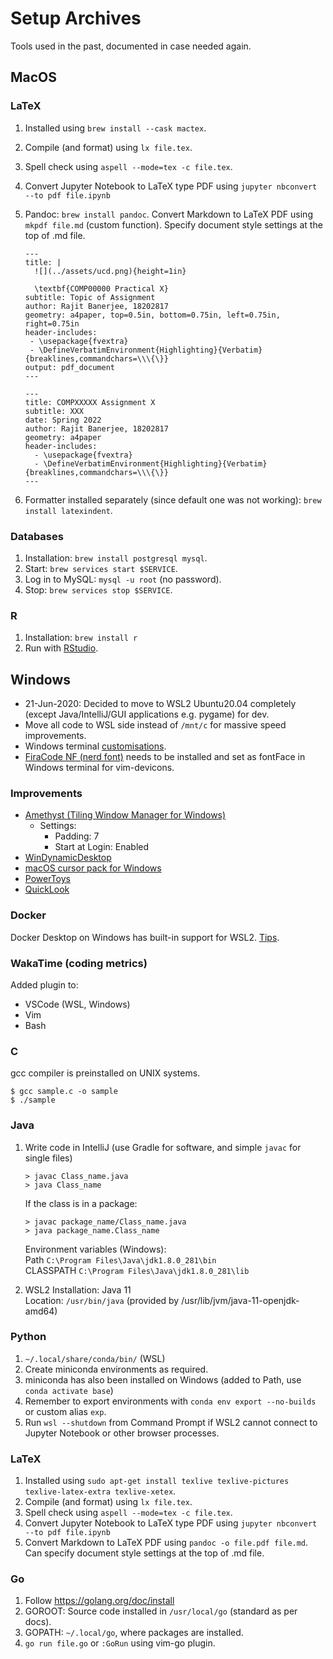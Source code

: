 # Setup Archives

Tools used in the past, documented in case needed again.

## MacOS

### LaTeX

1.  Installed using `brew install --cask mactex`.
2.  Compile (and format) using `lx file.tex`.
3.  Spell check using `aspell --mode=tex -c file.tex`.
4.  Convert Jupyter Notebook to LaTeX type PDF using `jupyter nbconvert --to pdf file.ipynb`
5.  Pandoc: `brew install pandoc`. Convert Markdown to LaTeX PDF using `mkpdf file.md` (custom function). Specify document style settings at the top of .md file.

    ```
    ---
    title: |
      ![](../assets/ucd.png){height=1in}

      \textbf{COMP00000 Practical X}
    subtitle: Topic of Assignment
    author: Rajit Banerjee, 18202817
    geometry: a4paper, top=0.5in, bottom=0.75in, left=0.75in, right=0.75in
    header-includes:
     - \usepackage{fvextra}
     - \DefineVerbatimEnvironment{Highlighting}{Verbatim}{breaklines,commandchars=\\\{\}}
    output: pdf_document
    ---
    ```

    ```
    ---
    title: COMPXXXXX Assignment X
    subtitle: XXX
    date: Spring 2022
    author: Rajit Banerjee, 18202817
    geometry: a4paper
    header-includes:
      - \usepackage{fvextra}
      - \DefineVerbatimEnvironment{Highlighting}{Verbatim}{breaklines,commandchars=\\\{\}}
    ---
    ```

6.  Formatter installed separately (since default one was not working): `brew install latexindent`.

### Databases

1. Installation: `brew install postgresql mysql`.
2. Start: `brew services start $SERVICE`.
3. Log in to MySQL: `mysql -u root` (no password).
4. Stop: `brew services stop $SERVICE`.

### R

1. Installation: `brew install r`
2. Run with [RStudio](https://www.rstudio.com/products/rstudio/download/#download).

## Windows

- 21-Jun-2020: Decided to move to WSL2 Ubuntu20.04 completely (except Java/IntelliJ/GUI applications e.g. pygame) for dev.
- Move all code to WSL side instead of `/mnt/c` for massive speed improvements.
- Windows terminal [customisations](./windows_terminal/settings.json).
- [FiraCode NF (nerd font)](https://github.com/ryanoasis/nerd-fonts/tree/master/patched-fonts/firacode/regular/complete) needs to be installed and set as fontFace in Windows terminal for vim-devicons.

### Improvements

- [Amethyst (Tiling Window Manager for Windows)](https://github.com/glsorre/amethystwindows)
  - Settings:
    - Padding: 7
    - Start at Login: Enabled
- [WinDynamicDesktop](https://www.microsoft.com/en-ie/p/windynamicdesktop/9nm8n7dq3z5f?cid=storebadge&ocid=badge&rtc=1&activetab=pivot:overviewtab)
- [macOS cursor pack for Windows](https://github.com/antiden/macOS-cursors-for-Windows)
- [PowerToys](https://docs.microsoft.com/en-us/windows/powertoys/)
- [QuickLook](https://www.microsoft.com/en-us/p/quicklook/9nv4bs3l1h4s?activetab=pivot:overviewtab)

### Docker

Docker Desktop on Windows has built-in support for WSL2. [Tips](./docker.md).

### WakaTime (coding metrics)

Added plugin to:

- VSCode (WSL, Windows)
- Vim
- Bash

### C

gcc compiler is preinstalled on UNIX systems.

    $ gcc sample.c -o sample
    $ ./sample

### Java

1.  Write code in IntelliJ (use Gradle for software, and simple `javac` for single files)

        > javac Class_name.java
        > java Class_name

    If the class is in a package:

        > javac package_name/Class_name.java
        > java package_name.Class_name

    Environment variables (Windows):  
    Path `C:\Program Files\Java\jdk1.8.0_281\bin`  
    CLASSPATH `C:\Program Files\Java\jdk1.8.0_281\lib`

2.  WSL2 Installation: Java 11  
    Location: `/usr/bin/java` (provided by /usr/lib/jvm/java-11-openjdk-amd64)

### Python

1.  `~/.local/share/conda/bin/` (WSL)
2.  Create miniconda environments as required.
3.  miniconda has also been installed on Windows (added to Path, use `conda activate base`)
4.  Remember to export environments with `conda env export --no-builds` or custom alias `exp`.
5.  Run `wsl --shutdown` from Command Prompt if WSL2 cannot connect to Jupyter Notebook or other browser processes.

### LaTeX

1.  Installed using `sudo apt-get install texlive texlive-pictures texlive-latex-extra texlive-xetex`.
2.  Compile (and format) using `lx file.tex`.
3.  Spell check using `aspell --mode=tex -c file.tex`.
4.  Convert Jupyter Notebook to LaTeX type PDF using `jupyter nbconvert --to pdf file.ipynb`
5.  Convert Markdown to LaTeX PDF using `pandoc -o file.pdf file.md`. Can specify document style settings at the top of .md file.

### Go

1.  Follow <https://golang.org/doc/install>
2.  GOROOT: Source code installed in `/usr/local/go` (standard as per docs).
3.  GOPATH: `~/.local/go`, where packages are installed.
4.  `go run file.go` or `:GoRun` using vim-go plugin.
